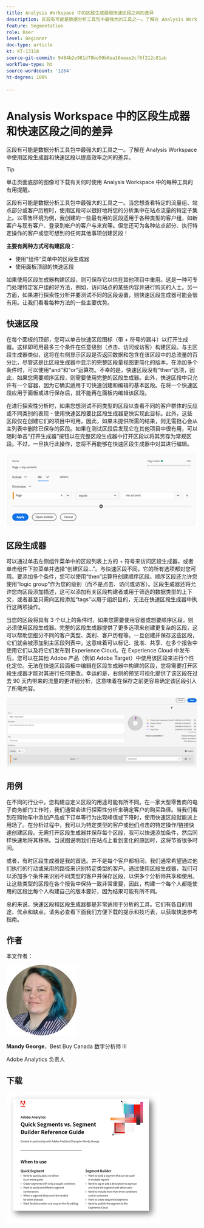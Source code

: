 ```yaml
---
title: Analysis Workspace 中的区段生成器和快速区段之间的差异
description: 区段有可能是数据分析工具包中最强大的工具之一。了解在 Analysis Workspace 中使用区段生成器和快速区段以提高效率之间的差异。
feature: Segmentation
role: User
level: Beginner
doc-type: article
kt: KT-13118
source-git-commit: 9484b2e981d78be59b6ea16eeae2cf6f212c81ab
workflow-type: ht
source-wordcount: '1264'
ht-degree: 100%

---
```



# Analysis Workspace 中的区段生成器和快速区段之间的差异

区段有可能是数据分析工具包中最强大的工具之一。了解在 Analysis Workspace 中使用区段生成器和快速区段以提高效率之间的差异。

>[!TIP]
>
> 单击页面底部的图像可下载有关何时使用 Analysis Workspace 中的每种工具的有用提醒。

区段有可能是数据分析工具包中最强大的工具之一。当您想查看特定的流量组、站点部分或客户历程时，使用区段可以很好地将您的分析集中在站点流量的特定子集上。以零售环境为例，我创建的一些最有用的区段适用于各种类型的客户组，如新客户与现有客户、登录到帐户的客户与来宾等。但您还可为各种站点部分、执行特定操作的客户或您可想到的任何其他事项创建区段！

**主要有两种方式可构建区段：**

* 使用“组件”菜单中的区段生成器
* 使用面板顶部的快速区段

如果使用区段生成器构建区段，则可保存它以供在其他项目中重用。这是一种可专门处理特定客户组的好方法，例如，访问站点的某些内容并进行购买的人士。另一方面，如果进行探索性分析并要测试不同的区段设置，则快速区段生成器可能会很有用。让我们看看每种方法的一些主要优势。

## 快速区段

在每个面板的顶部，您可以单击快速区段图标（带 + 符号的漏斗）以打开生成器。这样即可用最多三个条件在任意级别（点击、访问或访客）构建区段。与主区段生成器类似，这将在右侧显示区段是否返回数据和包含在该区段中的总流量的百分比，尽管这是比区段生成器中显示的完整区段量视图更简化的版本。在添加多个条件时，可以使用“and”和“or”运算符。不幸的是，快速区段没有“then”选项，因此，如果您需要顺序区段，则需要使用完整的区段生成器。此外，快速区段中只允许有一个容器，因为它确实适用于可快速创建和编辑的基本区段。在将一个快速区段应用于面板或进行保存后，就不能再在面板内编辑该区段。

在进行探索性分析时，如果您想测试不同类型的区段以查看不同的客户群体的反应或不同类别的表现 - 使用快速区段要比区段生成器更快实现此目标。此外，这些区段仅在创建它们的项目中可用，因此，如果未提供所需的结果，则无需担心会从主列表中删除已保存的区段。如果在测试区段后发现它在其他项目中很有用，可以随时单击“打开生成器”按钮以在完整区段生成器中打开区段以将其另存为常规区段。不过，一旦执行此操作，您将不再能够在快速区段生成器中对其进行编辑。

![快速区段](assets/quick-segement.png)

## 区段生成器

可以通过单击左侧组件菜单中的区段列表上方的 + 符号来访问区段生成器，或者单击组件下拉菜单并选择“创建区段...”。与快速区段不同，它的所有选项都对您可用。要添加多个条件，您可以使用“then”运算符创建顺序区段。顺序区段还允许您使用“logic group”作为您的级别（而不是点击、访问或访客）。区段生成器还将允许您向区段添加描述，这可以添加有关区段构建者或用于筛选的数据类型的上下文，或者甚至只需向区段添加“tags”以用于组织目的，无法在快速区段生成器中执行这两项操作。

当您的区段将具有 3 个以上的条件时，如果您需要使用容器或想要顺序区段，则必须使用区段生成器。完整的区段生成器提供了更多选项来创建更复杂的区段，这可以帮助您细分不同的客户类型、类别、客户历程等。一旦创建并保存这些区段，它们就会被添加到主区段列表中，这意味着可以标记、批准、共享、在多个报告中使用它们以及将它们发布到 Experience Cloud。在 Experience Cloud 中发布后，您可以在其他 Adobe 产品（例如 Adobe Target）中使用该区段来进行个性化定位。无法在快速区段面板中编辑在区段生成器中构建的区段，您将需要打开区段生成器才能对其进行任何更改。幸运的是，右侧的预览可视化提供了该区段在过去 90 天内带来的流量的更详细分析，这意味着在保存之前更容易确定该区段引入了所需内容。

![区段生成器](assets/segment-builder-quick.png)

## 用例

在不同的行业中，您构建自定义区段的用途可能有所不同。在一家大型零售商的电子商务部门工作时，我们通常会进行探索性分析来确定客户的购买路径。当我们看到在购物车中添加产品或下订单等行为出现峰值或下降时，使用快速区段就能派上用场了。在分析过程中，我可以为特定类型的客户或他们点击的特定操作/链接快速创建区段。无需打开区段生成器并保存每个区段，我可以快速添加条件，然后同样快速地将其移除。当试图说明我们在站点上看到变化的原因时，这将节省很多时间。

或者，有时区段生成器是我的首选。并不是每个客户都相同，我们通常希望通过他们执行的行动或采用的路径来识别特定类型的客户。通过使用区段生成器，我们可以添加多个条件来识别不同类型的客户并保存区段，以供多个分析师共享和使用。让这些类型的区段在各个报告中保持一致非常重要，因此，构建一个每个人都能使用的区段比每个人构建自己的版本要好，因为结果可能有所不同。

总的来说，快速区段和区段生成器都是非常适用于分析的工具。它们有各自的用途、优点和缺点。请务必查看下面我们方便下载的提示和技巧表，以获取快速参考指南。

## 作者

本文作者：

![Mandy George](assets/mandy-george.jpg)

**Mandy George**，Best Buy Canada 数字分析师 III

Adobe Analytics 负责人

## 下载

[![快速区段下载](assets/quick-segments-download-small.jpg)](assets/Adobe_Analytics_Segments_Vs_Segment_Builder_Reference_Guide.pdf)
